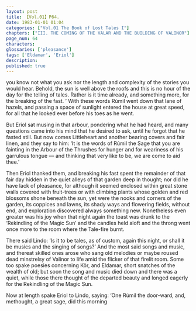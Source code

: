 ```yaml
---
layout: post
title: 【Vol.01】P64.
date: 1983-01-01 01:04
categories: ["Vol.01 The Book of Lost Tales I"]
chapters: ["III. THE COMING OF THE VALAR AND THE BUILDING OF VALINOR"]
page_num: 64
characters: 
glossaries: ['pleasance']
tags: ['Eldamar', 'Eriol']
description: 
published: true
---
```


<p style="text-indent: 0;">
you know not what you ask nor the length and complexity of the stories you would hear. Behold, the sun is well above the roofs and this is no hour of the day for the telling of tales. Rather is it time already, and something more, for the breaking of the fast. ’ With these words Rúmil went down that lane of hazels, and passing a space of sunlight entered the house at great speed, for all that he looked ever before his toes as he went.
</p>

But Eriol sat musing in that arbour, pondering what he had heard, and many questions came into his mind that he desired to ask, until he forgot that he fasted still. But now comes Littleheart and another bearing covers and fair linen, and they say to him: ‘It is the words of Rúmil the Sage that you are fainting in the Arbour of the Thrushes for hunger and for weariness of his garrulous tongue — and thinking that very like to be, we are come to aid thee.’

Then Eriol thanked them, and breaking his fast spent the remainder of that fair day hidden in the quiet alleys of that garden deep in thought; nor did he have lack of pleasance, for although it seemed enclosed within great stone walls covered with fruit-trees or with climbing plants whose golden and red blossoms shone beneath the sun, yet were the nooks and corners of the garden, its coppices and lawns, its shady ways and flowering fields, without end, and exploration discovered always something new. Nonetheless even greater was his joy when that night again the toast was drunk to the ‘Rekindling of the Magic Sun’ and the candles held aloft and the throng went once more to the room where the Tale-fire burnt.

There said Lindo: ‘Is it to be tales, as of custom, again this night, or shall it be musics and the singing of songs?’ And the most said songs and music, and thereat skilled ones arose who sang old melodies or maybe roused dead minstrelsy of Valinor to life amid the flicker of that firelit room. Some too spake poesies concerning Kôr, and Eldamar, short snatches of the wealth of old; but soon the song and music died down and there was a quiet, while those there thought of the departed beauty and longed eagerly for the Rekindling of the Magic Sun.

Now at length spake Eriol to Lindo, saying: ‘One Rúmil the door-ward, and, methought, a great sage, did this morning


